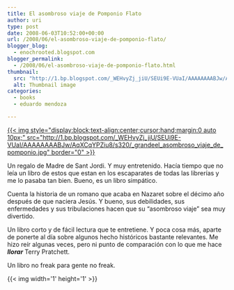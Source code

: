 ```yaml
---
title: El asombroso viaje de Pomponio Flato
author: uri
type: post
date: 2008-06-03T10:52:00+00:00
url: /2008/06/el-asombroso-viaje-de-pomponio-flato/
blogger_blog:
  - enochrooted.blogspot.com
blogger_permalink:
  - /2008/06/el-asombroso-viaje-de-pomponio-flato.html
thumbnail:
  src: "http://1.bp.blogspot.com/_WEHvyZj_jiU/SEUi9E-VUaI/AAAAAAAABJw/AqXCqYPZiu8/s320/_grandeel_asombroso_viaje_de_pomponio.jpg"
  alt: Thumbnail image
categories:
  - books
  - eduardo mendoza

---
```

[{{< img style="display:block;text-align:center;cursor:hand;margin:0 auto 10px;" src="http://1.bp.blogspot.com/_WEHvyZj_jiU/SEUi9E-VUaI/AAAAAAAABJw/AqXCqYPZiu8/s320/_grandeel_asombroso_viaje_de_pomponio.jpg" border="0" >}}][1]

Un regalo de Madre de Sant Jordi. Y muy entretenido. Hacía tiempo que no leía un libro de estos que estan en los escaparates de todas las librerías y me lo pasaba tan bien. Bueno, es un libro simpático.

Cuenta la historia de un romano que acaba en Nazaret sobre el décimo año después de que naciera Jesús. Y bueno, sus debilidades, sus enfermedades y sus tribulaciones hacen que su &#8220;asombroso viaje&#8221; sea muy divertido.

Un libro corto y de fácil lectura que te entretiene. Y poca cosa más, aparte de ponerte al día sobre algunos hecho históricos bastante relevantes. Me hizo reír algunas veces, pero ni punto de comparación con lo que me hace *<span style="font-weight:bold;">llorar</span>* Terry Pratchett.

Un libro no freak para gente no freak. 

<div class="blogger-post-footer">
  {{< img width='1' height='1' >}}
</div>

 [1]: http://1.bp.blogspot.com/_WEHvyZj_jiU/SEUi9E-VUaI/AAAAAAAABJw/AqXCqYPZiu8/s1600-h/_grandeel_asombroso_viaje_de_pomponio.jpg
